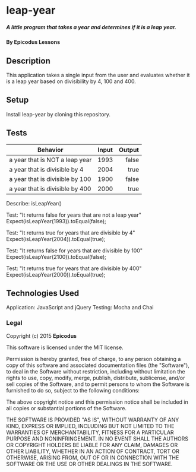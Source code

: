 # leap-year

##### A little program that takes a year and determines if it is a leap year.

#### By Epicodus Lessons

## Description

This application takes a single input from the user and evaluates whether it is a leap year based on divisibility by 4, 100 and 400.  

## Setup

Install leap-year by cloning this repository.

## Tests

| Behavior | Input | Output |
| ------------- |:-------------:| -----:|
| a year that is NOT a leap year | 1993 | false |
| a year that is divisible by 4 | 2004 | true |
| a year that is divisible by 100 | 1900 | false |
| a year that is divisible by 400 | 2000 |true |

Describe: isLeapYear()

Test: "It returns false for years that are not a leap year" <br>
Expect(isLeapYear(1993)).toEqual(false);

Test: "It returns true for years that are divisible by 4" <br>
Expect(isLeapYear(2004)).toEqual(true);

Test: "It returns false for years that are divisible by 100" <br>
Expect(isLeapYear(2100)).toEqual(false);

Test: "It returns true for years that are divisible by 400" <br>
Expect(isLeapYear(2000)).toEqual(true);

## Technologies Used

Application: JavaScript and jQuery
Testing:  Mocha and Chai

### Legal

Copyright (c) 2015 **Epicodus**

This software is licensed under the MIT license.

Permission is hereby granted, free of charge, to any person obtaining a copy
of this software and associated documentation files (the "Software"), to deal
in the Software without restriction, including without limitation the rights
to use, copy, modify, merge, publish, distribute, sublicense, and/or sell
copies of the Software, and to permit persons to whom the Software is
furnished to do so, subject to the following conditions:

The above copyright notice and this permission notice shall be included in
all copies or substantial portions of the Software.

THE SOFTWARE IS PROVIDED "AS IS", WITHOUT WARRANTY OF ANY KIND, EXPRESS OR
IMPLIED, INCLUDING BUT NOT LIMITED TO THE WARRANTIES OF MERCHANTABILITY,
FITNESS FOR A PARTICULAR PURPOSE AND NONINFRINGEMENT. IN NO EVENT SHALL THE
AUTHORS OR COPYRIGHT HOLDERS BE LIABLE FOR ANY CLAIM, DAMAGES OR OTHER
LIABILITY, WHETHER IN AN ACTION OF CONTRACT, TORT OR OTHERWISE, ARISING FROM,
OUT OF OR IN CONNECTION WITH THE SOFTWARE OR THE USE OR OTHER DEALINGS IN
THE SOFTWARE.
